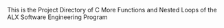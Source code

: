 This is the Project Directory of C More Functions and Nested Loops of the ALX Software Engineering Program
